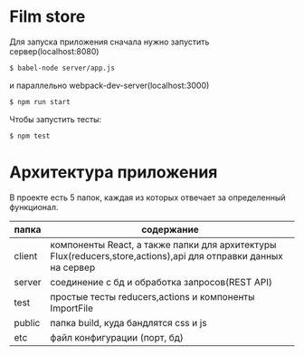 # Film store

Для запуска приложения сначала нужно запустить сервер(localhost:8080) 
```sh
$ babel-node server/app.js
```
и параллельно webpack-dev-server(localhost:3000)
```sh
$ npm run start
```

Чтобы запустить тесты:
```sh
$ npm test
```

# Архитектура приложения

В проекте есть 5 папок, каждая из которых отвечает за определенный функционал.

| папка | содержание |
| --- | --- |
| client |компоненты React, а также папки для архитектуры Flux(reducers,store,actions),api для отправки данных на сервер|
| server |соединение с бд и обработка запросов(REST API) |
| test | простые тесты reducers,actions и компоненты ImportFile |
| public | папка build, куда бандлятся css и js |
| etc |файл конфигурации (порт, бд)  |
